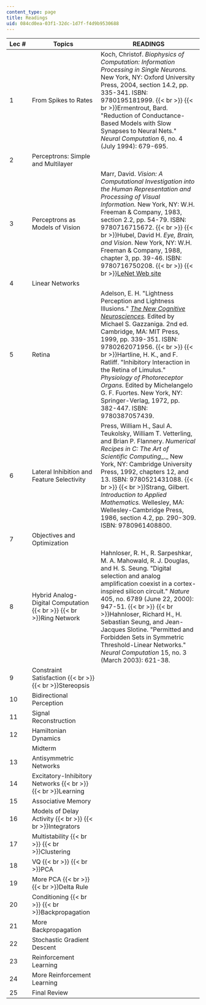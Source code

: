 ```yaml
---
content_type: page
title: Readings
uid: 084cd0ea-03f1-32dc-1d7f-f4d9b9530688
---
```


| Lec # | Topics | READINGS |
| --- | --- | --- |
| 1 | From Spikes to Rates | Koch, Christof. _Biophysics of Computation: Information Processing in Single Neurons._ New York, NY: Oxford University Press, 2004, section 14.2, pp. 335-341. ISBN: 9780195181999.  {{< br >}}  {{< br >}}Ermentrout, Bard. "Reduction of Conductance-Based Models with Slow Synapses to Neural Nets." _Neural Computation_ 6, no. 4 (July 1994): 679-695. |
| 2 | Perceptrons: Simple and Multilayer | &nbsp; |
| 3 | Perceptrons as Models of Vision | Marr, David. _Vision: A Computational Investigation into the Human Representation and Processing of Visual Information._ New York, NY: W.H. Freeman & Company, 1983, section 2.2, pp. 54-79. ISBN: 9780716715672.  {{< br >}}  {{< br >}}Hubel, David H. _Eye, Brain, and Vision_. New York, NY: W.H. Freeman & Company, 1988, chapter 3, pp. 39-46. ISBN: 9780716750208.  {{< br >}}  {{< br >}}[LeNet Web site](http://yann.lecun.com/exdb/lenet/index.html) |
| 4 | Linear Networks | &nbsp; |
| 5 | Retina | Adelson, E. H. "Lightness Perception and Lightness Illusions." [_The New Cognitive Neurosciences_](https://www.amazon.com/New-Cognitive-Neurosciences-Second/dp/0262071959)_._ Edited by Michael S. Gazzaniga. 2nd ed. Cambridge, MA: MIT Press, 1999, pp. 339-351. ISBN: 9780262071956.  {{< br >}}  {{< br >}}Hartline, H. K., and F. Ratliff. "Inhibitory Interaction in the Retina of Limulus." _Physiology of Photoreceptor Organs._ Edited by Michelangelo G. F. Fuortes. New York, NY: Springer-Verlag, 1972, pp. 382-447. ISBN: 9780387057439. |
| 6 | Lateral Inhibition and Feature Selectivity | Press, William H., Saul A. Teukolsky, William T. Vetterling, and Brian P. Flannery. _Numerical Recipes in C: The Art of Scientific Computing__._ New York, NY: Cambridge University Press, 1992, chapters 12, and 13. ISBN: 9780521431088.  {{< br >}}  {{< br >}}Strang, Gilbert. _Introduction to Applied Mathematics._ Wellesley, MA: Wellesley-Cambridge Press, 1986, section 4.2, pp. 290-309. ISBN: 9780961408800. |
| 7 | Objectives and Optimization | &nbsp; |
| 8 | Hybrid Analog-Digital Computation  {{< br >}}  {{< br >}}Ring Network | Hahnloser, R. H., R. Sarpeshkar, M. A. Mahowald, R. J. Douglas, and H. S. Seung. "Digital selection and analog amplification coexist in a cortex-inspired silicon circuit." _Nature_ 405, no. 6789 (June 22, 2000): 947-51.  {{< br >}}  {{< br >}}Hahnloser, Richard H., H. Sebastian Seung, and Jean-Jacques Slotine. "Permitted and Forbidden Sets in Symmetric Threshold-Linear Networks." _Neural Computation_ 15, no. 3 (March 2003): 621-38. |
| 9 | Constraint Satisfaction  {{< br >}}  {{< br >}}Stereopsis | &nbsp; |
| 10 | Bidirectional Perception | &nbsp; |
| 11 | Signal Reconstruction | &nbsp; |
| 12 | Hamiltonian Dynamics | &nbsp; |
| &nbsp; | Midterm | &nbsp; |
| 13 | Antisymmetric Networks | &nbsp; |
| 14 | Excitatory-Inhibitory Networks  {{< br >}}  {{< br >}}Learning | &nbsp; |
| 15 | Associative Memory | &nbsp; |
| 16 | Models of Delay Activity  {{< br >}}  {{< br >}}Integrators | &nbsp; |
| 17 | Multistability  {{< br >}}  {{< br >}}Clustering | &nbsp; |
| 18 | VQ  {{< br >}}  {{< br >}}PCA | &nbsp; |
| 19 | More PCA  {{< br >}}  {{< br >}}Delta Rule | &nbsp; |
| 20 | Conditioning  {{< br >}}  {{< br >}}Backpropagation | &nbsp; |
| 21 | More Backpropagation | &nbsp; |
| 22 | Stochastic Gradient Descent | &nbsp; |
| 23 | Reinforcement Learning | &nbsp; |
| 24 | More Reinforcement Learning | &nbsp; |
| 25 | Final Review |